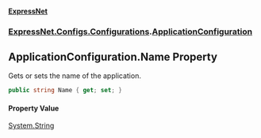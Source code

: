 #### [ExpressNet](ExpressNet.md 'ExpressNet')
### [ExpressNet.Configs.Configurations](ExpressNet.Configs.Configurations.md 'ExpressNet.Configs.Configurations').[ApplicationConfiguration](ExpressNet.Configs.Configurations.ApplicationConfiguration.md 'ExpressNet.Configs.Configurations.ApplicationConfiguration')

## ApplicationConfiguration.Name Property

Gets or sets the name of the application.

```csharp
public string Name { get; set; }
```

#### Property Value
[System.String](https://docs.microsoft.com/en-us/dotnet/api/System.String 'System.String')